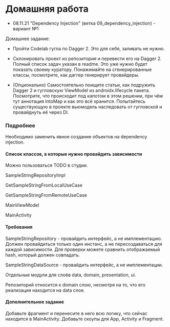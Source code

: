 # Домашняя работа

- 08.11.21 "Dependency Injection" (ветка 09_dependency_injection) - вариант №1

Домашнее задание:

- Пройти Codelab гугла по Dagger 2. Это для себя, заливать не нужно.

- Склонировать проект из репозитория и перевести его на Dagger 2. 
Полный список задач указан в readme. Это уже нужно будет показать своему куратору. 
Понажимайте на сгенерированные классы, посмотрите, как даггер генерирует провайдеры.

- (Опционально) Самостоятельно поищите статьи, как подружить Dagger 2 и гугловскую
  ViewModel из androidx.lifecycle пакета. Посмотрите, что происходит под капотом в этом
  решении, при чём тут аннотация IntoMap и как это всё хранится. Попытайтесь существующую в
  проекте вьюмодель наследовать от гугловской и провайднуть её через DI.
  
### Подробнее 

Необходимо заменить явное создание объектов на dependency injection.

#### Список классов, в которые нужно провайдить зависимости

Можно пользоваться TODO в студии.

SampleStringRepositoryImpl

GetSampleStringFromLocalUseCase

GetSampleStringFromRemoteUseCase

MainViewModel

MainActivity

#### Требования

SampleStringRepository - провайдить интерфейс, а не имплементацию. Должен провайдиться только один инстанс, а не пересоздаваться для каждой зависимости. Для проверки можете сравнить отображаемый hash, который должен совпадать.

SampleStringDataSource - провайдить интерфейс, а не имплементации.

Отдельные модули для слоёв data, domain, presentation, ui.

Репозиторий относится к domain слою, несмотря на то, что его реализация находится на data слое.

#### Дополнительное задание
Добавьте фрагмент и перенесите в него всю логику, что сейчас находится в MainActivity. Добавьте скоупы для App, Activity и Fragment.


